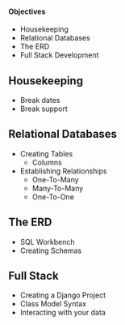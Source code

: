 #### Objectives
-   Housekeeping
-   Relational Databases
-   The ERD
-   Full Stack Development

## Housekeeping
-   Break dates
-   Break support

## Relational Databases
-   Creating Tables
    -   Columns
-   Establishing Relationships
    -   One-To-Many
    -   Many-To-Many
    -   One-To-One

## The ERD
-   SQL Workbench
-   Creating Schemas

## Full Stack
-   Creating a Django Project
-   Class Model Syntax
-   Interacting with your data